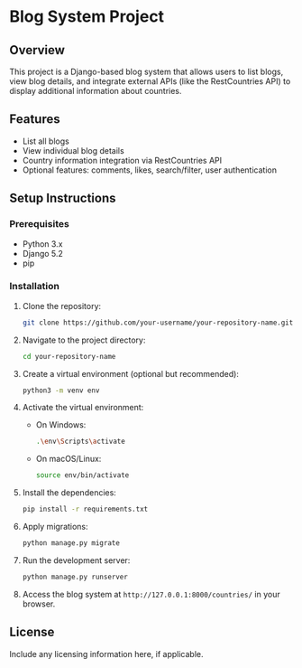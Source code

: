 # Blog System Project

## Overview
This project is a Django-based blog system that allows users to list blogs, view blog details, and integrate external APIs (like the RestCountries API) to display additional information about countries.

## Features
- List all blogs
- View individual blog details
- Country information integration via RestCountries API
- Optional features: comments, likes, search/filter, user authentication

## Setup Instructions

### Prerequisites
- Python 3.x
- Django 5.2
- pip

### Installation

1. Clone the repository:
   ```bash
   git clone https://github.com/your-username/your-repository-name.git
   ```
2. Navigate to the project directory:
   ```bash
   cd your-repository-name
   ```
3. Create a virtual environment (optional but recommended):
   ```bash
   python3 -m venv env
   ```
4. Activate the virtual environment:
   - On Windows:
     ```bash
     .\env\Scripts\activate
     ```
   - On macOS/Linux:
     ```bash
     source env/bin/activate
     ```
5. Install the dependencies:
   ```bash
   pip install -r requirements.txt
   ```

6. Apply migrations:
   ```bash
   python manage.py migrate
   ```

7. Run the development server:
   ```bash
   python manage.py runserver
   ```

8. Access the blog system at `http://127.0.0.1:8000/countries/` in your browser.

## License
Include any licensing information here, if applicable.
